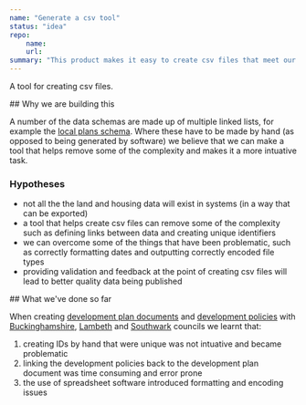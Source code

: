 ```yaml
---
name: "Generate a csv tool"
status: "idea"
repo:
    name:
    url:
summary: "This product makes it easy to create csv files that meet our data standards."
---
```


A tool for creating csv files.

## Why we are building this

A number of the data schemas are made up of multiple linked lists, for example the [local plans schema](https://digital-land.github.io/project/images/diagrams/development-plan-schemas.svg). Where these have to be made by hand (as opposed to being generated by software) we believe that we can make a tool that helps remove some of the complexity and makes it a more intuative task.

### Hypotheses

* not all the the land and housing data will exist in systems (in a way that can be exported)
* a tool that helps create csv files can remove some of the complexity such as defining links between data and creating unique identifiers
* we can overcome some of the things that have been problematic, such as correctly formatting dates and outputting correctly encoded file types
* providing validation and feedback at the point of creating csv files will lead to better quality data being published

## What we've done so far

When creating [development plan documents](https://digital-land.github.io/development-plan-document/) and [development policies](https://digital-land.github.io/development-policy/) with [Buckinghamshire](https://digital-land.github.io/organisation/local-authority-eng/BUC/), [Lambeth](https://digital-land.github.io/organisation/local-authority-eng/LBH/) and [Southwark](https://digital-land.github.io/organisation/local-authority-eng/SWK/) councils we learnt that:

1. creating IDs by hand that were unique was not intuative and became problematic
2. linking the development policies back to the development plan document was time consuming and error prone
3. the use of spreadsheet software introduced formatting and encoding issues
